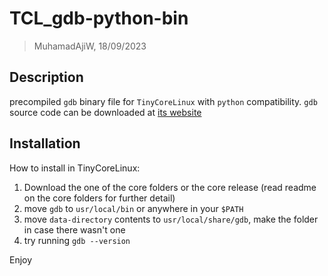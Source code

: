 # TCL_gdb-python-bin
> MuhamadAjiW, 18/09/2023

## Description
precompiled `gdb` binary file for `TinyCoreLinux` with `python` compatibility. `gdb` source code can be downloaded at [its website](https://ftp.gnu.org/gnu/gdb/)

## Installation
How to install in TinyCoreLinux:
1. Download the one of the core folders or the core release (read readme on the core folders for further detail)
2. move `gdb` to `usr/local/bin` or anywhere in your `$PATH`
3. move `data-directory` contents to `usr/local/share/gdb`, make the folder in case there wasn't one
4. try running `gdb --version`

Enjoy
